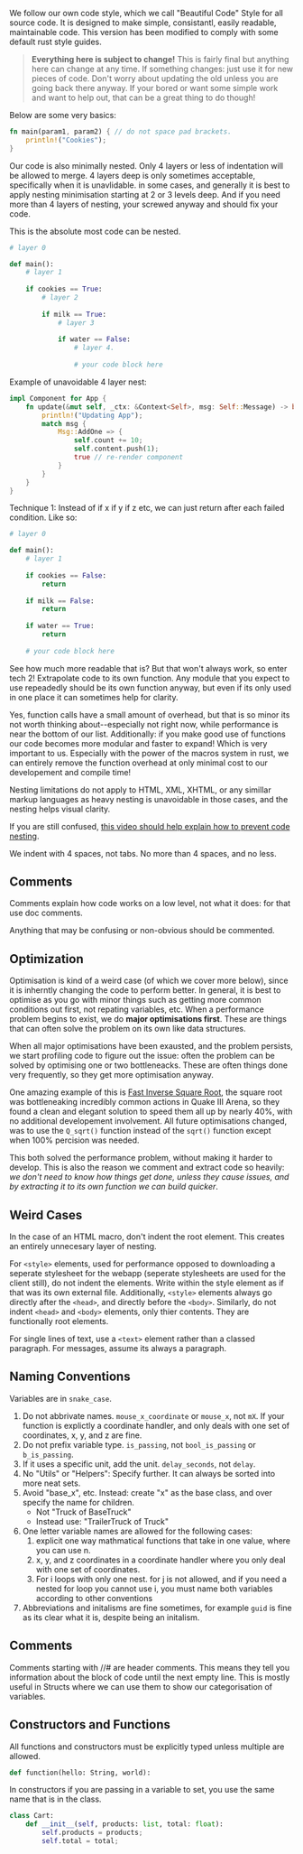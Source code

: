 We follow our own code style, which we call "Beautiful Code" Style for all source code. It is designed to make simple, consistantl, easily readable, maintainable code. This version has been modified to comply with some default rust style guides. 

> **Everything here is subject to change!**
> This is fairly final but anything here can change at any time. If something changes: just use it for new pieces of code. Don't worry about updating the old unless you are going back there anyway. If your bored or want some simple work and want to help out, that can be a great thing to do though!

Below are some very basics: 
```rust
fn main(param1, param2) { // do not space pad brackets.
    println!("Cookies");
} 
```

Our code is also minimally nested. Only 4 layers or less of indentation will be allowed to merge. 4 layers deep is only sometimes acceptable, specifically when it is unavlidable. in some cases, and generally it is best to apply nesting minimisation starting at 2 or 3 levels deep. And if you need more than 4 layers of nesting, your screwed anyway and should fix your code.

This is the absolute most code can be nested. 
```py
# layer 0

def main(): 
    # layer 1
    
    if cookies == True: 
        # layer 2
        
        if milk == True: 
            # layer 3
            
            if water == False: 
                # layer 4.
                
                # your code block here
```

Example of unavoidable 4 layer nest: 

```rs
impl Component for App { 
    fn update(&mut self, _ctx: &Context<Self>, msg: Self::Message) -> bool {
        println!("Updating App");
        match msg {
            Msg::AddOne => { 
                self.count += 10;
                self.content.push(1);
                true // re-render component
            }
        }
    }
} 
```

Technique 1: Instead of if x if y if z etc, we can just return after each failed condition. Like so: 
```py
# layer 0

def main(): 
    # layer 1
    
    if cookies == False: 
        return
        
    if milk == False: 
        return
            
    if water == True: 
        return
    
    # your code block here
```

See how much more readable that is? But that won't always work, so enter tech 2! Extrapolate code to its own function. Any module that you expect to use repeadedly should be its own function anyway, but even if its only used in one place it can sometimes help for clarity. 

Yes, function calls have a small amount of overhead, but that is so minor its not worth thinking about--especially not right now, while performance is near the bottom of our list. Additionally: if you make good use of functions our code becomes more modular and faster to expand! Which is very important to us. Especially with the power of the macros system in rust, we can entirely remove the function overhead at only minimal cost to our developement and compile time!

Nesting limitations do not apply to HTML, XML, XHTML, or any simillar markup languages as heavy nesting is unavoidable in those cases, and the nesting helps visual clarity. 

If you are still confused, [this video should help explain how to prevent code nesting](https://www.youtube.com/watch?v=CFRhGnuXG-4).

We indent with 4 spaces, not tabs. No more than 4 spaces, and no less. 

## Comments

Comments explain how code works on a low level, not what it does: for that use doc comments. 

Anything that may be confusing or non-obvious should be commented.

## Optimization

Optimisation is kind of a weird case (of which we cover more below), since it is inherntly changing the code to perform better. In general, it is best to optimise as you go with minor things such as getting more common conditions out first, not repating variables, etc. When a performance problem begins to exist, we do **major optimisations first**. These are things that can often solve the problem on its own like data structures. 

When all major optimisations have been exausted, and the problem persists, we start profiling code to figure out the issue: often the problem can be solved by optimising one or two bottleneacks. These are often things done very frequently, so they get more optimisation anyway. 

One amazing example of this is [Fast Inverse Square Root](https://en.wikipedia.org/wiki/Fast_inverse_square_root), the square root was bottleneaking incredibly common actions in Quake III Arena, so they found a clean and elegant solution to speed them all up by nearly 40%, with no additional developement involvement. All future optimisations changed, was to use the `Q_sqrt()` function instead of the `sqrt()` function except when 100% percision was needed.

This both solved the performance problem, without making it harder to develop. This is also the reason we comment and extract code so heavily: *we don't need to know how things get done, unless they cause issues, and by extracting it to its own function we can build quicker*.

## Weird Cases
In the case of an HTML macro, don't indent the root element. This creates an entirely unnecesary layer of nesting. 

For `<style>` elements, used for performance opposed to downloading a seperate stylesheet for the webapp (seperate stylesheets are used for the client still), do not indent the elements. Write within the style element as if that was its own external file. Additionally, `<style>` elements always go directly after the `<head>`, and directly before the `<body>`. Similarly, do not indent `<head>` and `<body>` elements, only thier contents. They are functionally root elements. 

For single lines of text, use a `<text>` element rather than a classed paragraph. For messages, assume its always a paragraph.

## Naming Conventions

Variables are in `snake_case`. 

1. Do not abbrivate names. `mouse_x_coordinate` or `mouse_x`, not `mX`. If your function is explictly a coordinate handler, and only deals with one set of coordinates, x, y, and z are fine. 
2. Do not prefix variable type. `is_passing`, not `bool_is_passing` or `b_is_passing`. 
3. If it uses a specific unit, add the unit. `delay_seconds`, not `delay`. 
4. No "Utils" or "Helpers": Specify further. It can always be sorted into more neat sets. 
5. Avoid "base_x", etc. Instead: create "x" as the base class, and over specify the name for children. 
    - Not "Truck of BaseTruck"
    - Instead use: "TrailerTruck of Truck"
6. One letter variable names are allowed for the following cases: 
    1. explicit one way mathmatical functions that take in one value, where you can use n. 
    2. x, y, and z coordinates in a coordinate handler where you only deal with one set of coordinates. 
    3. For i loops with only one nest. for j is not allowed, and if you need a nested for loop you cannot use i, you must name both variables according to other conventions
7. Abbreviations and initalisms are fine sometimes, for example `guid` is fine as its clear what it is, despite being an initalism. 

## Comments
Comments starting with //# are header comments. This means they tell you information about the block of code until the next empty line. This is mostly useful in Structs where we can use them to show our categorisation of variables. 

## Constructors and Functions
All functions and constructors must be explicitly typed unless multiple are allowed. 

```py
def function(hello: String, world):
```

In constructors if you are passing in a variable to set, you use the same name that is in the class. 

```py
class Cart:
    def __init__(self, products: list, total: float):
        self.products = products;
        self.total = total;
```

